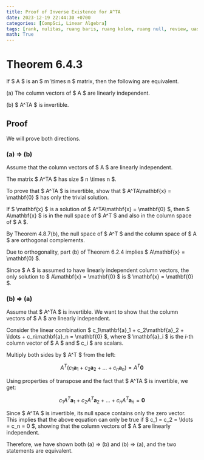 ```yaml
---
title: Proof of Inverse Existence for A^TA
date: 2023-12-19 22:44:30 +0700
categories: [CompSci, Linear Algebra]
tags: [rank, nulitas, ruang baris, ruang kolom, ruang null, review, uas]
math: True
---
```


# Theorem 6.4.3

If $ A $ is an $ m \times n $ matrix, then the following are equivalent.

(a) The column vectors of $ A $ are linearly independent.

(b) $ A^TA $ is invertible.

## Proof

We will prove both directions.

### (a) ⇒ (b)

Assume that the column vectors of $ A $ are linearly independent.

The matrix $ A^TA $ has size $ n \times n $.

To prove that $ A^TA $ is invertible, show that $ A^TA\mathbf{x} = \mathbf{0} $ has only the trivial solution.

If $ \mathbf{x} $ is a solution of $ A^TA\mathbf{x} = \mathbf{0} $, then $ A\mathbf{x} $ is in the null space of $ A^T $ and also in the column space of $ A $.

By Theorem 4.8.7(b), the null space of $ A^T $ and the column space of $ A $ are orthogonal complements.

Due to orthogonality, part (b) of Theorem 6.2.4 implies $ A\mathbf{x} = \mathbf{0} $.

Since $ A $ is assumed to have linearly independent column vectors, the only solution to $ A\mathbf{x} = \mathbf{0} $ is $ \mathbf{x} = \mathbf{0} $.



### (b) ⇒ (a)

Assume that $ A^TA $ is invertible. We want to show that the column vectors of $ A $ are linearly independent.

Consider the linear combination $ c_1\mathbf{a}_1 + c_2\mathbf{a}_2 + \ldots + c_n\mathbf{a}_n = \mathbf{0} $, where $ \mathbf{a}_i $ is the $i$-th column vector of $ A $ and $ c_i $ are scalars.

Multiply both sides by $ A^T $ from the left:

$$ A^T(c_1\mathbf{a}_1 + c_2\mathbf{a}_2 + \ldots + c_n\mathbf{a}_n) = A^T\mathbf{0} $$

Using properties of transpose and the fact that $ A^TA $ is invertible, we get:

$$ c_1A^T\mathbf{a}_1 + c_2A^T\mathbf{a}_2 + \ldots + c_nA^T\mathbf{a}_n = \mathbf{0} $$

Since $ A^TA $ is invertible, its null space contains only the zero vector. This implies that the above equation can only be true if $ c_1 = c_2 = \ldots = c_n = 0 $, showing that the column vectors of $ A $ are linearly independent.

Therefore, we have shown both (a) ⇒ (b) and (b) ⇒ (a), and the two statements are equivalent.


